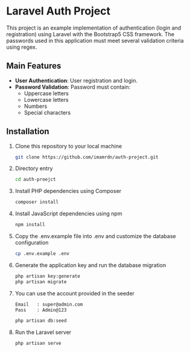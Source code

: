 # Laravel Auth Project

This project is an example implementation of authentication (login and registration) using Laravel with the Bootstrap5 CSS framework. The passwords used in this application must meet several validation criteria using regex.

## Main Features

- **User Authentication**: User registration and login.
- **Password Validation**: Password must contain:
  - Uppercase letters
  - Lowercase letters
  - Numbers
  - Special characters

## Installation

1. Clone this repository to your local machine
   ```sh
   git clone https://github.com/imamrdn/auth-project.git
2. Directory entry
   ```sh
   cd auth-proejct
3. Install PHP dependencies using Composer
   ```sh
   composer install
4. Install JavaScript dependencies using npm
    ```sh
    npm install
5. Copy the .env.example file into .env and customize the database configuration
    ```sh
    cp .env.example .env
6. Generate the application key and run the database migration
    ```sh
    php artisan key:generate
    php artisan migrate
7. You can use the account provided in the seeder
    ```sh
    Email   : super@admin.com
    Pass    : Admin@123
    
    php artisan db:seed
9. Run the Laravel server
    ```sh
    php artisan serve
